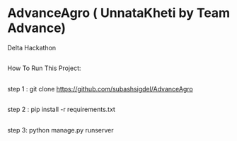 # AdvanceAgro ( UnnataKheti by Team Advance)
Delta Hackathon
##
How To Run This Project:
##
step 1 : git clone https://github.com/subashsigdel/AdvanceAgro
##
step 2 : pip install -r requirements.txt
##
step 3: python manage.py runserver
